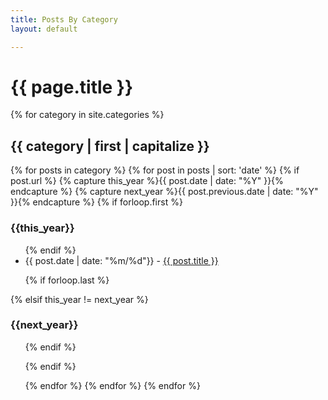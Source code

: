 ```yaml
---
title: Posts By Category
layout: default

---
```


<h1>{{ page.title }}</h1>

{% for category in site.categories %}
<h2 class="cat-list">{{ category | first | capitalize }}</h2>
{% for posts in category %}
{% for post in posts | sort: 'date' %}
{% if post.url %}
{% capture this_year %}{{ post.date | date: "%Y" }}{% endcapture %}
{% capture next_year %}{{ post.previous.date | date: "%Y" }}{% endcapture %}
{% if forloop.first %}
<h3 class="cat-year">{{this_year}}</h3>
<ul class="cat-year-items">
{% endif %}
<li class="cat-year-item">{{ post.date | date: "%m/%d"}} - <a href="{{ post.url }}">{{ post.title }}</a></li>

{% if forloop.last %}
</ul>
{% elsif this_year != next_year %}
</ul>
<h3 id="cat-year">{{next_year}}</h3>
<ul class="cat-year-items">

{% endif %}

{% endif %}

{% endfor %}
{% endfor %}
{% endfor %}
